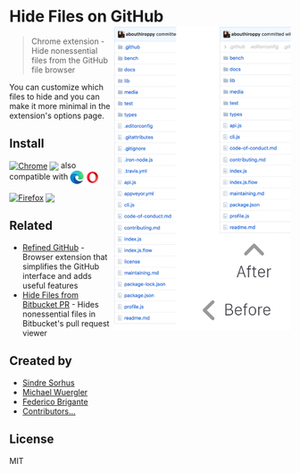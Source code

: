 # Hide Files on GitHub <img src="screenshot.png" width="318" align="right">

> Chrome extension - Hide nonessential files from the GitHub file browser

You can customize which files to hide and you can make it more minimal in the extension's options page.

## Install

[link-chrome]: https://chrome.google.com/webstore/detail/refined-github/lpnakhpaodhdkleejaehlapdhbgjbddp 'Version published on Chrome Web Store'
[link-firefox]: https://addons.mozilla.org/en-US/firefox/addon/hide-files-on-github-/ 'Version published on Mozilla Add-ons'

[<img src="https://raw.githubusercontent.com/alrra/browser-logos/90fdf03c/src/chrome/chrome.svg" width="48" alt="Chrome" valign="middle">][link-chrome] [<img valign="middle" src="https://img.shields.io/chrome-web-store/v/lpnakhpaodhdkleejaehlapdhbgjbddp.svg?label=%20">][link-chrome] also compatible with [<img src="https://raw.githubusercontent.com/alrra/browser-logos/90fdf03c/src/edge/edge.svg" width="24" alt="Edge" valign="middle">][link-chrome] [<img src="https://raw.githubusercontent.com/alrra/browser-logos/90fdf03c/src/opera/opera.svg" width="24" alt="Opera" valign="middle">][link-chrome]

[<img src="https://raw.githubusercontent.com/alrra/browser-logos/90fdf03c/src/firefox/firefox.svg" width="48" alt="Firefox" valign="middle">][link-firefox] [<img valign="middle" src="https://img.shields.io/amo/v/hide-files-on-github-.svg?label=%20">][link-firefox]

## Related

- [Refined GitHub](https://github.com/sindresorhus/refined-github) - Browser extension that simplifies the GitHub interface and adds useful features
- [Hide Files from Bitbucket PR](https://github.com/Zhouzi/hide-files-from-bitbucket-pr) - Hides nonessential files in Bitbucket's pull request viewer

## Created by

- [Sindre Sorhus](https://github.com/sindresorhus)
- [Michael Wuergler](https://github.com/radiovisual)
- [Federico Brigante](https://github.com/bfred-it)
- [Contributors…](https://github.com/sindresorhus/hide-files-on-github/graphs/contributors)


## License

MIT
